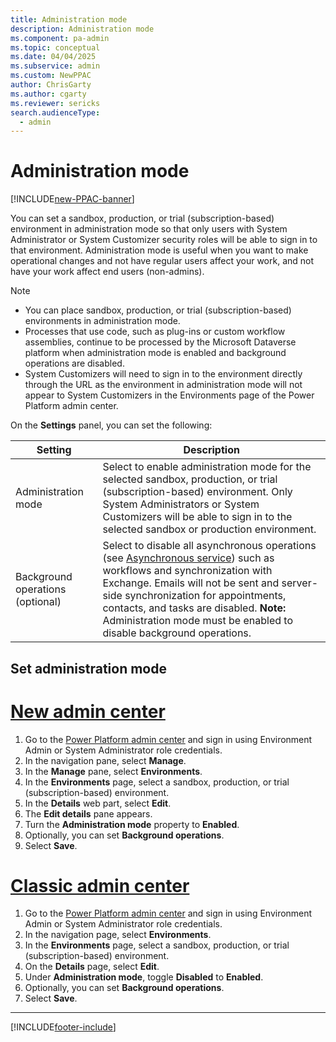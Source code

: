 ```yaml
---
title: Administration mode  
description: Administration mode
ms.component: pa-admin
ms.topic: conceptual
ms.date: 04/04/2025
ms.subservice: admin
ms.custom: NewPPAC
author: ChrisGarty
ms.author: cgarty
ms.reviewer: sericks
search.audienceType: 
  - admin
---
```


# Administration mode  

[!INCLUDE[new-PPAC-banner](~/includes/new-PPAC-banner.md)]

You can set a sandbox, production, or trial (subscription-based) environment in administration mode so that only users with System Administrator or System Customizer security roles will be able to sign in to that environment. Administration mode is useful when you want to make operational changes and not have regular users affect your work, and not have your work affect end users (non-admins).  
  
> [!NOTE]
> - You can place sandbox, production, or trial (subscription-based) environments in administration mode.  
> - Processes that use code, such as plug-ins or custom workflow assemblies, continue to be processed by the Microsoft Dataverse platform when administration mode is enabled and background operations are disabled.
> - System Customizers will need to sign in to the environment directly through the URL as the environment in administration mode will not appear to System Customizers in the Environments page of the Power Platform admin center.
  
 On the **Settings** panel, you can set the following:  
  
|Setting|Description|  
|-------------|-----------------|  
|Administration mode | Select to enable administration mode for the selected sandbox, production, or trial (subscription-based) environment. Only System Administrators or System Customizers will be able to sign in to the selected sandbox or production environment.|  
|Background operations (optional) | Select to disable all asynchronous operations (see [Asynchronous service](/powerapps/developer/common-data-service/asynchronous-service)) such as workflows and synchronization with Exchange. Emails will not be sent and server-side synchronization for appointments, contacts, and tasks are disabled. **Note:**  Administration mode must be enabled to disable background operations.|  
  
## Set administration mode  

# [New admin center](#tab/new)

1. Go to the [Power Platform admin center](https://admin.powerplatform.microsoft.com) and sign in using Environment Admin or System Administrator role credentials.
1. In the navigation pane, select **Manage**.
1. In the **Manage** pane, select **Environments**.
1. In the **Environments** page, select a sandbox, production, or trial (subscription-based) environment.
1. In the **Details** web part, select **Edit**.
1. The **Edit details** pane appears.
1. Turn the **Administration mode** property to **Enabled**.
1. Optionally, you can set **Background operations**.
1. Select **Save**.

# [Classic admin center](#tab/classic)

1. Go to the [Power Platform admin center](https://admin.powerplatform.microsoft.com) and sign in using Environment Admin or System Administrator role credentials.
1. In the navigation page, select **Environments**.
1. In the **Environments** page, select a sandbox, production, or trial (subscription-based) environment.
1. On the **Details** page, select **Edit**. 
1. Under **Administration mode**, toggle **Disabled** to **Enabled**.
1. Optionally, you can set **Background operations**.
1. Select **Save**.

---

[!INCLUDE[footer-include](../includes/footer-banner.md)]
